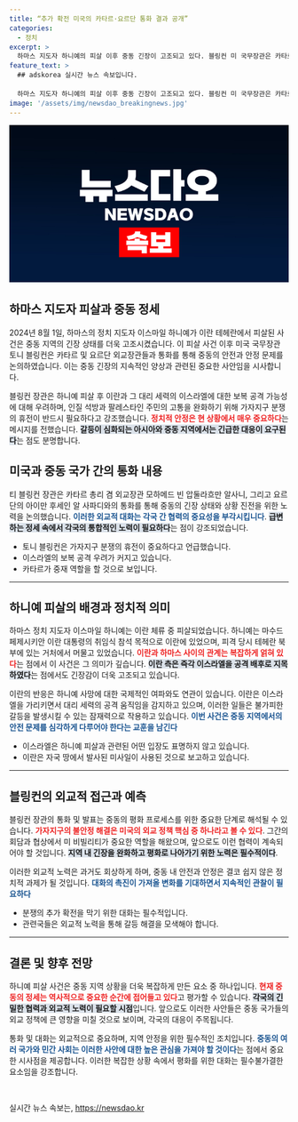 ```yaml
---
title: “추가 확전 미국의 카타르·요르단 통화 결과 공개”
categories:
  - 정치
excerpt: >
  하마스 지도자 하니예의 피살 이후 중동 긴장이 고조되고 있다. 블링컨 미 국무장관은 카타르, 요르단과 통화하며 분쟁 휴전의 중요성을 강조했다. 상황의 확전 가능성 속, 안정의 열쇠는 가자지구에서의 휴전에 달려있다.
feature_text: >
  ## adskorea 실시간 뉴스 속보입니다.

  하마스 지도자 하니예의 피살 이후 중동 긴장이 고조되고 있다. 블링컨 미 국무장관은 카타르, 요르단과 통화하며 분쟁 휴전의 중요성을 강조했다. 상황의 확전 가능성 속, 안정의 열쇠는 가자지구에서의 휴전에 달려있다.
image: '/assets/img/newsdao_breakingnews.jpg'
---
```


<p><img src="/assets/img/newsdao_breakingnews.jpg" alt="adskorea 속보" /></p>

<h2 data-ke-size="size26">하마스 지도자 피살과 중동 정세</h2>

<p data-ke-size="size16">2024년 8월 1일, 하마스의 정치 지도자 이스마일 하니예가 이란 테헤란에서 피살된 사건은 중동 지역의 긴장 상태를 더욱 고조시켰습니다. 이 피살 사건 이후 미국 국무장관 토니 블링컨은 카타르 및 요르단 외교장관들과 통화를 통해 중동의 안전과 안정 문제를 논의하였습니다. 이는 중동 긴장의 지속적인 양상과 관련된 중요한 사안임을 시사합니다.</p>

<p data-ke-size="size16">블링컨 장관은 하니예 피살 후 이란과 그 대리 세력의 이스라엘에 대한 보복 공격 가능성에 대해 우려하며, 인질 석방과 팔레스타인 주민의 고통을 완화하기 위해 가자지구 분쟁의 휴전이 반드시 필요하다고 강조했습니다. <b><span style="color: #ee2323;">정치적 안정은 현 상황에서 매우 중요하다</span></b>는 메시지를 전했습니다. <b><span style="background-color: #21538527;">갈등이 심화되는 아시아와 중동 지역에서는 긴급한 대응이 요구된다</span></b>는 점도 분명합니다.</p>

<h2 data-ke-size="size26">미국과 중동 국가 간의 통화 내용</h2>

<p data-ke-size="size16">티 블링컨 장관은 카타르 총리 겸 외교장관 모하메드 빈 압둘라흐만 알사니, 그리고 요르단의 아이만 후세인 알 사파디와의 통화를 통해 중동의 긴장 상태와 상황 진전을 위한 노력을 논의했습니다. <b><span style="color: #1a5490;">이러한 외교적 대화는 각국 간 협력의 중요성을 부각시킵니다</span></b>. <b><span style="background-color: #21538527;">급변하는 정세 속에서 각국의 통합적인 노력이 필요하다</span></b>는 점이 강조되었습니다.</p>

<ul>
    <li>토니 블링컨은 가자지구 분쟁의 휴전이 중요하다고 언급했습니다.</li>
    <li>이스라엘의 보복 공격 우려가 커지고 있습니다.</li>
    <li>카타르가 중재 역할을 할 것으로 보입니다.</li>
</ul>

<hr>

<h2 data-ke-size="size26">하니예 피살의 배경과 정치적 의미</h2>

<p data-ke-size="size16">하마스 정치 지도자 이스마일 하니예는 이란 체류 중 피살되었습니다. 하니예는 마수드 페제시키안 이란 대통령의 취임식 참석 목적으로 이란에 있었으며, 피격 당시 테헤란 북부에 있는 거처에서 머물고 있었습니다. <b><span style="color: #ee2323;">이란과 하마스 사이의 관계는 복잡하게 얽혀 있다</span></b>는 점에서 이 사건은 그 의미가 깊습니다. <b><span style="background-color: #21538527;">이란 측은 즉각 이스라엘을 공격 배후로 지목하였다</span></b>는 점에서도 긴장감이 더욱 고조되고 있습니다.</p>

<p data-ke-size="size16">이란의 반응은 하니예 사망에 대한 국제적인 여파와도 연관이 있습니다. 이란은 이스라엘을 가리키면서 대리 세력의 공격 움직임을 감지하고 있으며, 이러한 일들은 불가피한 갈등을 발생시킬 수 있는 잠재력으로 작용하고 있습니다. <b><span style="color: #1a5490;">이번 사건은 중동 지역에서의 안전 문제를 심각하게 다루어야 한다는 교훈을 남긴다</span></b></p>

<ul>
    <li>이스라엘은 하니예 피살과 관련된 어떤 입장도 표명하지 않고 있습니다.</li>
    <li>이란은 자국 땅에서 발사된 미사일이 사용된 것으로 보고하고 있습니다.</li>
</ul>

<hr>

<h2 data-ke-size="size26">블링컨의 외교적 접근과 예측</h2>

<p data-ke-size="size16">블링컨 장관의 통화 및 발표는 중동의 평화 프로세스를 위한 중요한 단계로 해석될 수 있습니다. <b><span style="color: #ee2323;">가자지구의 불안정 해결은 미국의 외교 정책 핵심 중 하나라고 볼 수 있다</span></b>. 그간의 회담과 협상에서 미 비빌리티가 중요한 역할을 해왔으며, 앞으로도 이런 협력이 계속되어야 할 것입니다. <b><span style="background-color: #21538527;">지역 내 긴장을 완화하고 평화로 나아가기 위한 노력은 필수적이다</span></b>.</p>

<p data-ke-size="size16">이러한 외교적 노력은 과거도 회상하게 하며, 중동 내 안전과 안정은 결코 쉽지 않은 정치적 과제가 될 것입니다. <b><span style="color: #1a5490;">대화의 촉진이 가져올 변화를 기대하면서 지속적인 관찰이 필요하다</span></b></p>

<ul>
    <li>분쟁의 추가 확전을 막기 위한 대화는 필수적입니다.</li>
    <li>관련국들은 외교적 노력을 통해 갈등 해결을 모색해야 합니다.</li>
</ul>

<hr>

<h2 data-ke-size="size26">결론 및 향후 전망</h2>

<p data-ke-size="size16">하니예 피살 사건은 중동 지역 상황을 더욱 복잡하게 만든 요소 중 하나입니다. <b><span style="color: #ee2323;">현재 중동의 정세는 역사적으로 중요한 순간에 접어들고 있다</span></b>고 평가할 수 있습니다. <b><span style="background-color: #21538527;">각국의 긴밀한 협력과 외교적 노력이 필요할 시점</span></b>입니다. 앞으로도 이러한 사안들은 중동 국가들의 외교 정책에 큰 영향을 미칠 것으로 보이며, 각국의 대응이 주목됩니다.</p>

<p data-ke-size="size16">통화 및 대화는 외교적으로 중요하며, 지역 안정을 위한 필수적인 조치입니다. <b><span style="color: #1a5490;">중동의 여러 국가와 민간 사회는 이러한 사안에 대한 높은 관심을 가져야 할 것이다</span></b>는 점에서 중요한 시사점을 제공합니다. 이러한 복잡한 상황 속에서 평화를 위한 대화는 필수불가결한 요소임을 강조합니다.</p>

<div>
    <p data-ke-size="size16">&nbsp;</p>
</div>
실시간 뉴스 속보는, <a href="https://newsdao.kr" rel="dofollow">https://newsdao.kr</a>


